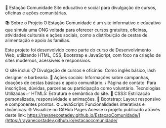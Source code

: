 🚀 Estação Comunidade
Site educativo e social para divulgação de cursos, oficinas e ações comunitárias.

📚 Sobre o Projeto
O Estação Comunidade é um site informativo e educativo que simula uma ONG voltada para oferecer cursos gratuitos, oficinas, atividades culturais e ações sociais, como a distribuição de cestas de alimentação e apoio às famílias.

Este projeto foi desenvolvido como parte do curso de Desenvolvimento Web, utilizando HTML, CSS, Bootstrap e JavaScript, com foco na criação de sites modernos, acessíveis e responsivos.

 O site inclui:
📋 Divulgação de cursos e oficinas: Como inglês básico, lash designer e barbearia.
👐 Ações sociais: Informações sobre campanhas, doações de cestas básicas e apoio comunitário.
📞 Página de contato: Para inscrições, dúvidas, parcerias ou participação como voluntário.
 Tecnologias Utilizadas
✅ HTML5: Estrutura e semântica do site.
🎨 CSS3: Estilização personalizada, responsividade e animações.
💠 Bootstrap: Layout responsivo e componentes prontos.
⚙️ JavaScript: Funcionalidades interativas e dinâmicas.
🌐 Visualize no GitHub Pages
Acesse o projeto publicado através deste link: https://rayanecostadev.github.io/EstacaoComunidade/](https://rayanecostadev.github.io/estacaocomunidade/
